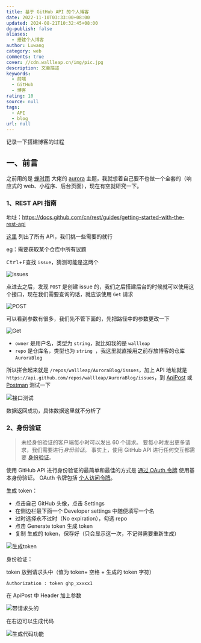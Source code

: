 ```yaml
---
title: 基于 GitHub API 的个人博客
date: 2022-11-10T03:33:00+08:00
updated: 2024-08-21T10:32:45+08:00
dg-publish: false
aliases:
  - 搭建个人博客
author: Luwang
category: web
comments: true
cover: //cdn.wallleap.cn/img/pic.jpg
description: 文章描述
keywords:
  - 前端
  - GitHub
  - 博客
rating: 10
source: null
tags:
  - API
  - blog
url: null
---
```


记录一下搭建博客的过程

## 一、前言

之前用的是 [蝉时雨](https://chanshiyu.com/) 大佬的 [aurora](https://github.com/chanshiyucx/aurora) 主题，我就想着自己要不也做一个全套的（响应式的 web、小程序、后台页面），现在有空就研究一下。

### 1、REST API 指南

地址：<https://docs.github.com/cn/rest/guides/getting-started-with-the-rest-api>

[这里](https://docs.github.com/cn/rest/overview/endpoints-available-for-github-apps) 列出了所有 API，我们挑一些需要的就行

eg：需要获取某个仓库中所有议题

<kbd>Ctrl</kbd>+<kbd>F</kbd>查找 `issue`，猜测可能是这两个

![issues](https://cdn.wallleap.cn/img/pic/illustrtion/202211091504956.png)

点进去之后，发现 `POST` 是创建 issue 的，我们之后搭建后台的时候就可以使用这个接口，现在我们需要查询的话，就应该使用 `Get` 请求

![POST](https://cdn.wallleap.cn/img/pic/illustrtion/202211091504957.png)

可以看到参数有很多，我们先不管下面的，先把路径中的参数更改一下

![Get](https://cdn.wallleap.cn/img/pic/illustrtion/202211091504958.png)

- `owner` 是用户名，类型为 `string`，就比如我的是 `wallleap`
- `repo` 是仓库名，类型也为 ` string  `，我这里就直接用之前存放博客的仓库 `AuroraBlog`

所以拼合起来就是 `/repos/wallleap/AuroraBlog/issues`，加上 API 地址就是 `https://api.github.com/repos/wallleap/AuroraBlog/issues`，到 [ApiPost](https://www.apipost.cn/) 或 [Postman](https://www.postman.com/) 测试一下

![接口测试](https://cdn.wallleap.cn/img/pic/illustrtion/202211091504959.png)

数据返回成功，具体数据这里就不分析了

### 2、身份验证

> 未经身份验证的客户端每小时可以发出 60 个请求。 要每小时发出更多请求，我们需要进行*身份验证*。 事实上，使用 GitHub API 进行任何交互都需要 [身份验证](https://docs.github.com/cn/authentication)。

使用 GitHub API 进行身份验证的最简单和最佳的方式是 [通过 OAuth 令牌](https://docs.github.com/cn/rest/overview/other-authentication-methods#via-oauth-and-personal-access-tokens) 使用基本身份验证。 OAuth 令牌包括 [个人访问令牌](https://docs.github.com/cn/articles/creating-an-access-token-for-command-line-use)。

生成 token：

- 点击自己 GitHub 头像，点击 Settings
- 在侧边栏最下面一个 Developer settings 中随便填写一个名
- 过时选择永不过时（No expiration），勾选 repo
- 点击 Generate token 生成 token
- 复制 生成的 token，保存好（只会显示这一次，不记得需要重新生成）

![生成token](https://cdn.wallleap.cn/img/pic/illustrtion/202211091504960.jpeg)

身份验证：

token 放到请求头中（值为 token+ 空格 + 生成的 token 字符）

```
Authorization : token ghp_xxxxx1
```

在 ApiPost 中 Header 加上参数

![带请求头的](https://cdn.wallleap.cn/img/pic/illustrtion/202211091504961.png)

在右边可以生成代码

![生成代码功能](https://cdn.wallleap.cn/img/pic/illustrtion/202211091504962.png)
